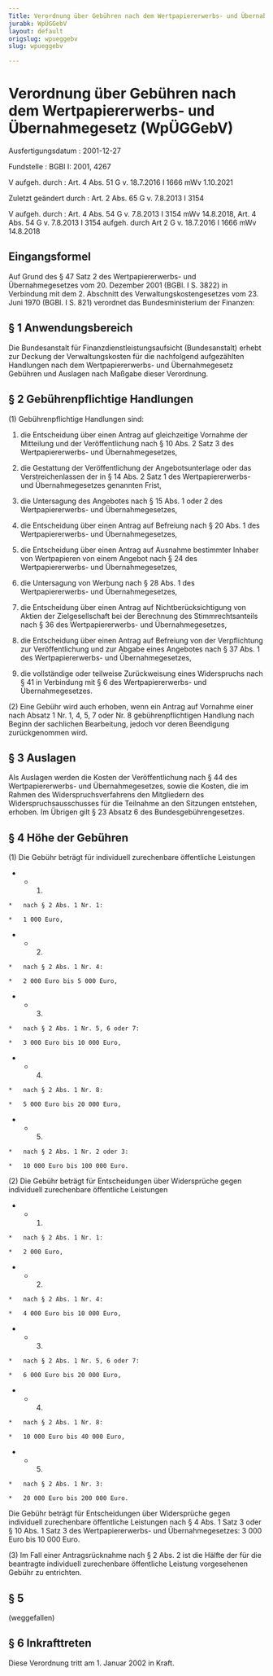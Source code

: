 ```yaml
---
Title: Verordnung über Gebühren nach dem Wertpapiererwerbs- und Übernahmegesetz
jurabk: WpÜGGebV
layout: default
origslug: wpueggebv
slug: wpueggebv

---
```


# Verordnung über Gebühren nach dem Wertpapiererwerbs- und Übernahmegesetz (WpÜGGebV)

Ausfertigungsdatum
:   2001-12-27

Fundstelle
:   BGBl I: 2001, 4267

V aufgeh. durch
:   Art. 4 Abs. 51 G v. 18.7.2016 I 1666 mWv 1.10.2021

Zuletzt geändert durch
:   Art. 2 Abs. 65 G v. 7.8.2013 I 3154

V aufgeh. durch
:   Art. 4 Abs. 54 G v. 7.8.2013 I 3154 mWv 14.8.2018, Art. 4 Abs. 54 G v. 7.8.2013 I 3154 aufgeh. durch Art 2 G v. 18.7.2016 I 1666 mWv 14.8.2018


## Eingangsformel

Auf Grund des § 47 Satz 2 des Wertpapiererwerbs- und Übernahmegesetzes
vom 20. Dezember 2001 (BGBl. I S. 3822) in Verbindung mit dem 2.
Abschnitt des Verwaltungskostengesetzes vom 23. Juni 1970 (BGBl. I S.
821) verordnet das Bundesministerium der Finanzen:


## § 1 Anwendungsbereich

Die Bundesanstalt für Finanzdienstleistungsaufsicht (Bundesanstalt)
erhebt zur Deckung der Verwaltungskosten für die nachfolgend
aufgezählten Handlungen nach dem Wertpapiererwerbs- und
Übernahmegesetz Gebühren und Auslagen nach Maßgabe dieser Verordnung.


## § 2 Gebührenpflichtige Handlungen

(1) Gebührenpflichtige Handlungen sind:

1.  die Entscheidung über einen Antrag auf gleichzeitige Vornahme der
    Mitteilung und der Veröffentlichung nach § 10 Abs. 2 Satz 3 des
    Wertpapiererwerbs- und Übernahmegesetzes,


2.  die Gestattung der Veröffentlichung der Angebotsunterlage oder das
    Verstreichenlassen der in § 14 Abs. 2 Satz 1 des Wertpapiererwerbs-
    und Übernahmegesetzes genannten Frist,


3.  die Untersagung des Angebotes nach § 15 Abs. 1 oder 2 des
    Wertpapiererwerbs- und Übernahmegesetzes,


4.  die Entscheidung über einen Antrag auf Befreiung nach § 20 Abs. 1 des
    Wertpapiererwerbs- und Übernahmegesetzes,


5.  die Entscheidung über einen Antrag auf Ausnahme bestimmter Inhaber von
    Wertpapieren von einem Angebot nach § 24 des Wertpapiererwerbs- und
    Übernahmegesetzes,


6.  die Untersagung von Werbung nach § 28 Abs. 1 des Wertpapiererwerbs-
    und Übernahmegesetzes,


7.  die Entscheidung über einen Antrag auf Nichtberücksichtigung von
    Aktien der Zielgesellschaft bei der Berechnung des Stimmrechtsanteils
    nach § 36 des Wertpapiererwerbs- und Übernahmegesetzes,


8.  die Entscheidung über einen Antrag auf Befreiung von der Verpflichtung
    zur Veröffentlichung und zur Abgabe eines Angebotes nach § 37 Abs. 1
    des Wertpapiererwerbs- und Übernahmegesetzes,


9.  die vollständige oder teilweise Zurückweisung eines Widerspruchs nach
    § 41 in Verbindung mit § 6 des Wertpapiererwerbs- und
    Übernahmegesetzes.




(2) Eine Gebühr wird auch erhoben, wenn ein Antrag auf Vornahme einer
nach Absatz 1 Nr. 1, 4, 5, 7 oder Nr. 8 gebührenpflichtigen Handlung
nach Beginn der sachlichen Bearbeitung, jedoch vor deren Beendigung
zurückgenommen wird.


## § 3 Auslagen

Als Auslagen werden die Kosten der Veröffentlichung nach § 44 des
Wertpapiererwerbs- und Übernahmegesetzes, sowie die Kosten, die im
Rahmen des Widerspruchsverfahrens den Mitgliedern des
Widerspruchsausschusses für die Teilnahme an den Sitzungen entstehen,
erhoben. Im Übrigen gilt § 23 Absatz 6 des Bundesgebührengesetzes.


## § 4 Höhe der Gebühren

(1) Die Gebühr beträgt für individuell zurechenbare öffentliche
Leistungen

*    *   1.

    *   nach § 2 Abs. 1 Nr. 1:

    *   1 000 Euro,


*    *   2.

    *   nach § 2 Abs. 1 Nr. 4:

    *   2 000 Euro bis 5 000 Euro,


*    *   3.

    *   nach § 2 Abs. 1 Nr. 5, 6 oder 7:

    *   3 000 Euro bis 10 000 Euro,


*    *   4.

    *   nach § 2 Abs. 1 Nr. 8:

    *   5 000 Euro bis 20 000 Euro,


*    *   5.

    *   nach § 2 Abs. 1 Nr. 2 oder 3:

    *   10 000 Euro bis 100 000 Euro.




(2) Die Gebühr beträgt für Entscheidungen über Widersprüche gegen
individuell zurechenbare öffentliche Leistungen

*    *   1.

    *   nach § 2 Abs. 1 Nr. 1:

    *   2 000 Euro,


*    *   2.

    *   nach § 2 Abs. 1 Nr. 4:

    *   4 000 Euro bis 10 000 Euro,


*    *   3.

    *   nach § 2 Abs. 1 Nr. 5, 6 oder 7:

    *   6 000 Euro bis 20 000 Euro,


*    *   4.

    *   nach § 2 Abs. 1 Nr. 8:

    *   10 000 Euro bis 40 000 Euro,


*    *   5.

    *   nach § 2 Abs. 1 Nr. 3:

    *   20 000 Euro bis 200 000 Euro.



Die Gebühr beträgt für Entscheidungen über Widersprüche gegen
individuell zurechenbare öffentliche Leistungen nach § 4 Abs. 1 Satz 3
oder § 10 Abs. 1 Satz 3 des Wertpapiererwerbs- und Übernahmegesetzes:
3 000 Euro bis 10 000 Euro.

(3) Im Fall einer Antragsrücknahme nach § 2 Abs. 2 ist die Hälfte der
für die beantragte individuell zurechenbare öffentliche Leistung
vorgesehenen Gebühr zu entrichten.


## § 5

(weggefallen)


## § 6 Inkrafttreten

Diese Verordnung tritt am 1. Januar 2002 in Kraft.

